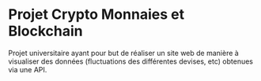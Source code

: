 # Projet Crypto Monnaies et Blockchain

Projet universitaire ayant pour but de réaliser un site web de manière à visualiser des données (fluctuations des différentes devises, etc) obtenues via une API.
